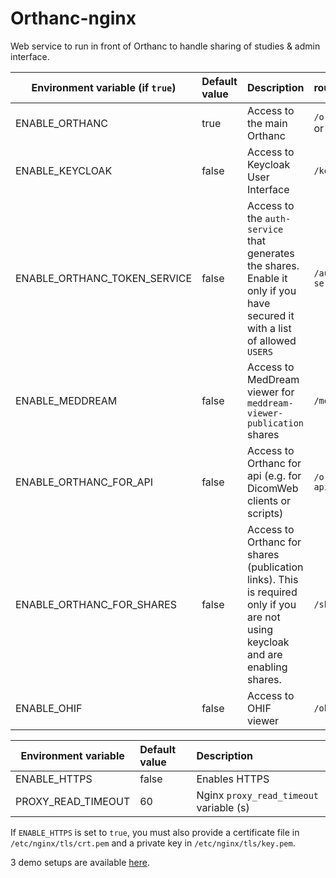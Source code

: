 <!--
SPDX-FileCopyrightText: 2022 - 2025 Orthanc Team SRL <info@orthanc.team>

SPDX-License-Identifier: CC0-1.0
-->

# Orthanc-nginx

Web service to run in front of Orthanc to handle sharing of studies & admin interface.

| Environment variable (if `true`) | Default value | Description                                                                                                                     | route             | redirected to container             |
|----------------------------------|:--------------|:--------------------------------------------------------------------------------------------------------------------------------|:------------------|:------------------------------------|
| ENABLE_ORTHANC                   | true          | Access to the main Orthanc                                                                                                      | `/orthanc/` or `/`| `http://orthanc:8042`               |
| ENABLE_KEYCLOAK                  | false         | Access to Keycloak User Interface                                                                                               | `/keycloak/`      | `http://keycloak:8080`              |
| ENABLE_ORTHANC_TOKEN_SERVICE     | false         | Access to the `auth-service` that generates the shares.  Enable it only if you have secured it with a list of allowed `USERS`   | `/auth-service/`  | `http://orthanc-auth-service:8000`  |
| ENABLE_MEDDREAM                  | false         | Access to MedDream viewer for `meddream-viewer-publication` shares                                                              | `/meddream/`      | `http://meddream:8080`              |
| ENABLE_ORTHANC_FOR_API           | false         | Access to Orthanc for api (e.g. for DicomWeb clients or scripts)                                                                | `/orthanc-api/`   | `http://orthanc-for-api:8042`       |
| ENABLE_ORTHANC_FOR_SHARES        | false         | Access to Orthanc for shares (publication links).  This is required only if you are not using keycloak and are enabling shares. | `/shares/`        | `http://orthanc-for-shares:8042`    |
| ENABLE_OHIF                      | false         | Access to OHIF viewer                                                                                                           | `/ohif/`          | `http://ohif:80`                    |


| Environment variable       | Default value            | Description                                                                                                     |
|----------------------------|:-------------------------|:----------------------------------------------------------------------------------------------------------------|
| ENABLE_HTTPS               | false                    | Enables HTTPS                                                                                                   |
| PROXY_READ_TIMEOUT         | 60                       | Nginx `proxy_read_timeout` variable (s)                                                                         |

If `ENABLE_HTTPS` is set to `true`, you must also provide a certificate file in `/etc/nginx/tls/crt.pem` and a private key in `/etc/nginx/tls/key.pem`.

3 demo setups are available [here](https://github.com/orthanc-team/orthanc-auth-service/tree/main/minimal-setup).
